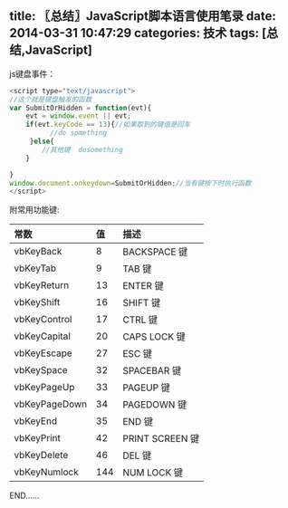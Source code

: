 title: 〖总结〗JavaScript脚本语言使用笔录
date: 2014-03-31 10:47:29
categories: 技术
tags: [总结,JavaScript]
---
js键盘事件：
~~~ js
<script type="text/javascript">
//这个就是键盘触发的函数
var SubmitOrHidden = function(evt){
    evt = window.event || evt;
    if(evt.keyCode == 13){//如果取到的键值是回车
          //do something        
     }else{
        //其他键  dosomething
    }

}
window.document.onkeydown=SubmitOrHidden;//当有键按下时执行函数
</script>
~~~
<!--more-->
附常用功能键:

| 常数 | 值 | 描述 |
|:-----|:-----|:-----|
| vbKeyBack | 8 | BACKSPACE 键 |
| vbKeyTab | 9 | TAB 键 |
| vbKeyReturn| 13 | ENTER 键 |
| vbKeyShift | 16 | SHIFT 键 |
| vbKeyControl | 17 | CTRL 键 |
| vbKeyCapital | 20 | CAPS LOCK 键 |
| vbKeyEscape | 27 | ESC 键 |
| vbKeySpace | 32 | SPACEBAR 键 |
| vbKeyPageUp | 33 | PAGEUP 键 |
| vbKeyPageDown | 34 | PAGEDOWN 键 |
| vbKeyEnd | 35 | END 键 |
| vbKeyPrint | 42 | PRINT SCREEN 键 |
| vbKeyDelete | 46 | DEL 键 |
| vbKeyNumlock | 144 | NUM LOCK 键 |

END......
